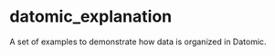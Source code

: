 datomic_explanation
===================

A set of examples to demonstrate how data is organized in Datomic.
